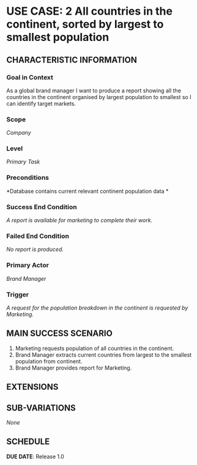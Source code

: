 # USE CASE: 2 All countries in the continent, sorted by largest to smallest population

## CHARACTERISTIC INFORMATION

### Goal in Context

As a global brand manager I want to produce a report showing all the countries in the continent organised by largest population to smallest so I can identify target markets.

### Scope

*Company*

### Level

*Primary Task*

### Preconditions

*Database contains current relevant continent population data *

### Success End Condition

*A report is available for marketing to complete their work.*

### Failed End Condition

*No report is produced.*

### Primary Actor

*Brand Manager*

### Trigger

*A request for the population breakdown in the continent is requested by Marketing.*

## MAIN SUCCESS SCENARIO


1. Marketing requests population of all countries in the continent.
3. Brand Manager extracts current countries from largest to the smallest population from continent.
4. Brand Manager provides report for Marketing.

## EXTENSIONS


## SUB-VARIATIONS

*None*

## SCHEDULE

**DUE DATE**: Release 1.0